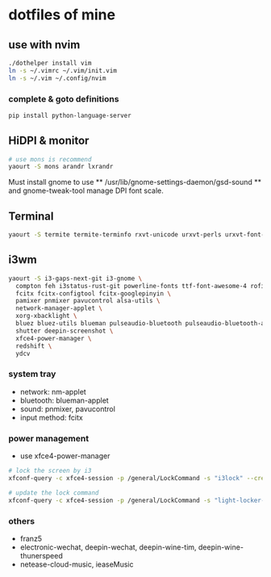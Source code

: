 # dotfiles of mine

## use with nvim

```sh
./dothelper install vim
ln -s ~/.vimrc ~/.vim/init.vim
ln -s ~/.vim ~/.config/nvim
```

### complete & goto definitions
```sh
pip install python-language-server
```

## HiDPI & monitor
```sh
# use mons is recommend
yaourt -S mons arandr lxrandr
```

Must install gnome to use ** /usr/lib/gnome-settings-daemon/gsd-sound ** and gnome-tweak-tool manage DPI font scale.

## Terminal
```sh
yaourt -S termite termite-terminfo rxvt-unicode urxvt-perls urxvt-font-size-git
```

## i3wm

```sh
yaourt -S i3-gaps-next-git i3-gnome \
  compton feh i3status-rust-git powerline-fonts ttf-font-awesome-4 rofi \
  fcitx fcitx-configtool fcitx-googlepinyin \
  pamixer pnmixer pavucontrol alsa-utils \
  network-manager-applet \
  xorg-xbacklight \
  bluez bluez-utils blueman pulseaudio-bluetooth pulseaudio-bluetooth-a2dp-gdm-fix \
  shutter deepin-screenshot \
  xfce4-power-manager \
  redshift \
  ydcv
```

### system tray
* network: nm-applet
* bluetooth: blueman-applet
* sound: pnmixer, pavucontrol
* input method: fcitx

### power management
* use xfce4-power-manager

```sh
# lock the screen by i3
xfconf-query -c xfce4-session -p /general/LockCommand -s "i3lock" --create -t string

# update the lock command
xfconf-query -c xfce4-session -p /general/LockCommand -s "light-locker-command -l"
```

### others
* franz5
* electronic-wechat, deepin-wechat, deepin-wine-tim, deepin-wine-thunerspeed
* netease-cloud-music, ieaseMusic
